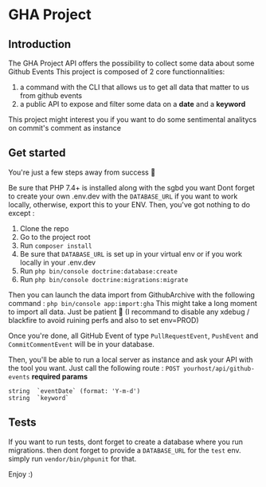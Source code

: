 # GHA Project

## Introduction

The GHA Project API offers the possibility to collect some data about some Github Events
This project is composed of 2 core functionnalities:
 1. a command with the CLI that allows us to get all data that matter to us from github events
 2. a public API to expose and filter some data on a **date** and a **keyword**

This project might interest you if you want to do some sentimental analitycs on commit's comment as instance

## Get started
You're just a few steps away from success 🚀

Be sure that PHP 7.4+ is installed along with the sgbd you want
Dont forget to create your own .env.dev with the `DATABASE_URL` if you want to work locally, otherwise, export this to your ENV.
Then, you've got nothing to do except :
1. Clone the repo
2. Go to the project root
3. Run `composer install`
4. Be sure that `DATABASE_URL` is set up in your virtual env or if you work locally in your .env.dev
5. Run `php bin/console doctrine:database:create`
6. Run `php bin/console doctrine:migrations:migrate`

Then you can launch the data import from GithubArchive with the following command :
`php bin/console app:import:gha`
This might take a long moment to import all data. Just be patient 🧘 (I recommand to disable any xdebug / blackfire to avoid ruining perfs and also to set env=PROD)

Once you're done, all GitHub Event of type `PullRequestEvent`, `PushEvent` and `CommitCommentEvent` will be in your database.

Then, you'll be able to run a local server as instance and ask your API with the tool you want.
Just call the following route :
`POST yourhost/api/github-events`
**required params**
```
string  `eventDate` (format: 'Y-m-d')
string  `keyword`
```

## Tests
If you want to run tests, dont forget to create a database where you run migrations. then dont forget to provide a `DATABASE_URL` for the `test` env.
simply run `vendor/bin/phpunit` for that.

Enjoy :)
